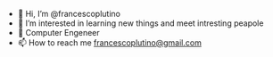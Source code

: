 - 👋 Hi, I’m @francescoplutino
- 👀 I’m interested in learning new things and meet intresting peapole 
- 🌱 Computer Engeneer
- 📫 How to reach me francescoplutino@gmail.com

<!---
francescoplutino/francescoplutino is a ✨ special ✨ repository because its `README.md` (this file) appears on your GitHub profile.
You can click the Preview link to take a look at your changes.
--->
